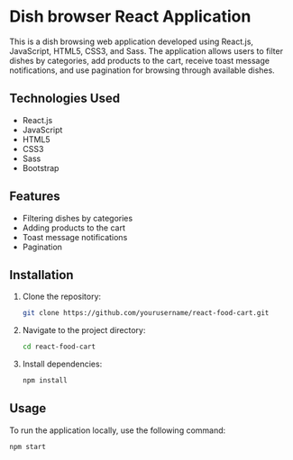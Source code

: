 # Dish browser React Application

This is a dish browsing web application developed using React.js, JavaScript, HTML5, CSS3, and Sass. The application allows users to filter dishes by categories, add products to the cart, receive toast message notifications, and use pagination for browsing through available dishes.

## Technologies Used

- React.js
- JavaScript
- HTML5
- CSS3
- Sass
- Bootstrap

## Features

- Filtering dishes by categories
- Adding products to the cart
- Toast message notifications
- Pagination

## Installation

1. Clone the repository:

    ```bash
    git clone https://github.com/yourusername/react-food-cart.git
    ```

2. Navigate to the project directory:

    ```bash
    cd react-food-cart
    ```

3. Install dependencies:

    ```bash
    npm install
    ```

## Usage

To run the application locally, use the following command:

```bash
npm start

